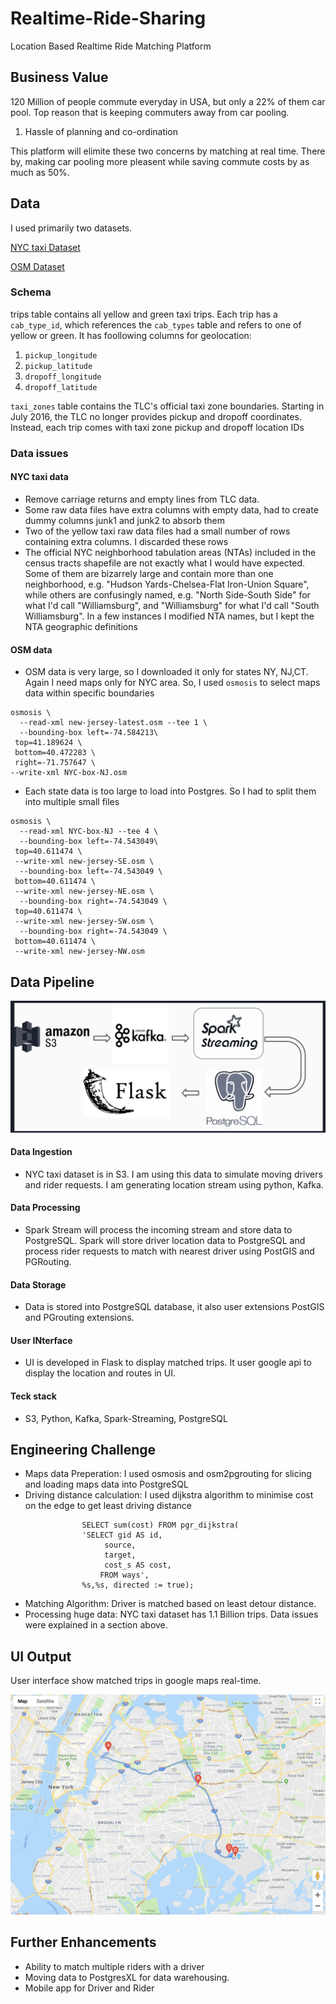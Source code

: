 # Realtime-Ride-Sharing
Location Based Realtime Ride Matching Platform

## Business Value

120 Million of people commute everyday in USA, but only a 22% of them car pool. 
Top reason that is keeping commuters away from car pooling.

1. Hassle of planning and co-ordination

This platform will elimite these two concerns by matching at real time. There by, making car pooling more pleasent while saving commute costs by as much as 50%. 

## Data

I used primarily two datasets.

[NYC taxi Dataset](https://registry.opendata.aws/nyc-tlc-trip-records-pds/)

[OSM Dataset](http://download.geofabrik.de/north-america.html)


### Schema

trips table contains all yellow and green taxi trips. Each trip has a `cab_type_id`, which references the `cab_types` table and refers to one of yellow or green. 
It has foollowing columns for geolocation:

1. `pickup_longitude`
2. `pickup_latitude`
3. `dropoff_longitude`
4. `dropoff_latitude`

`taxi_zones` table contains the TLC's official taxi zone boundaries. Starting in July 2016, the TLC no longer provides pickup and dropoff coordinates. Instead, each trip comes with taxi zone pickup and dropoff location IDs

### Data issues

#### NYC taxi data
* Remove carriage returns and empty lines from TLC data. 
* Some raw data files have extra columns with empty data, had to create dummy columns junk1 and junk2 to absorb them
* Two of the yellow taxi raw data files had a small number of rows containing extra columns. I discarded these rows
* The official NYC neighborhood tabulation areas (NTAs) included in the census tracts shapefile are not exactly what I would have expected. Some of them are bizarrely large and contain more than one neighborhood, e.g. "Hudson Yards-Chelsea-Flat Iron-Union Square", while others are confusingly named, e.g. "North Side-South Side" for what I'd call "Williamsburg", and "Williamsburg" for what I'd call "South Williamsburg". In a few instances I modified NTA names, but I kept the NTA geographic definitions

#### OSM data
* OSM data is very large, so I downloaded it only for states NY, NJ,CT. Again I need maps only for NYC area. So, I used `osmosis` to select maps data within specific boundaries

```
osmosis \
  --read-xml new-jersey-latest.osm --tee 1 \
  --bounding-box left=-74.584213\
 top=41.189624 \
 bottom=40.472283 \
 right=-71.757647 \
--write-xml NYC-box-NJ.osm
```
* Each state data is too large to load into Postgres. So I had to split them into multiple small files
```
osmosis \
  --read-xml NYC-box-NJ --tee 4 \
  --bounding-box left=-74.543049\
 top=40.611474 \
 --write-xml new-jersey-SE.osm \
  --bounding-box left=-74.543049 \
 bottom=40.611474 \
 --write-xml new-jersey-NE.osm \
  --bounding-box right=-74.543049 \
 top=40.611474 \
 --write-xml new-jersey-SW.osm \
  --bounding-box right=-74.543049 \
 bottom=40.611474 \
 --write-xml new-jersey-NW.osm
```
## Data Pipeline

![alt text](https://github.com/sivakreddy/Realtime-Ride-Sharing/blob/master/Screen%20Shot%202019-02-19%20at%208.37.33%20AM.png)

#### Data Ingestion

* NYC taxi dataset is in S3. I am using this data to simulate moving drivers and rider requests. I am generating location stream using python, Kafka. 

#### Data Processing

* Spark Stream will process the incoming stream and store data to PostgreSQL. Spark will store driver location data to PostgreSQL and process rider requests to match with nearest driver using PostGIS and PGRouting.

#### Data Storage

* Data is stored into PostgreSQL database, it also user extensions PostGIS and PGrouting extensions. 

#### User INterface

* UI is developed in Flask to display matched trips. It user google api to display the location and routes in UI.

#### Teck stack

* S3, Python, Kafka, Spark-Streaming, PostgreSQL


## Engineering Challenge

* Maps data Preperation: I used osmosis and osm2pgrouting for slicing and loading maps data into PostgreSQL
* Driving distance calculation: I used dijkstra algorithm to minimise cost on the edge to get least driving distance
```
                SELECT sum(cost) FROM pgr_dijkstra(
                'SELECT gid AS id,
                     source,
                     target,
                     cost_s AS cost,
                    FROM ways',
                %s,%s, directed := true);
```

* Matching Algorithm: Driver is matched based on least detour distance.
* Processing huge data: NYC taxi dataset has 1.1 Billion trips. Data issues were explained in a section above.


## UI Output

User interface show matched trips in google maps real-time.

![alt text](https://github.com/sivakreddy/Realtime-Ride-Sharing/blob/master/Screen%20Shot%202019-02-18%20at%207.44.09%20PM.png)

## Further Enhancements

* Ability to match multiple riders with a driver
* Moving data to PostgresXL for data warehousing.
* Mobile app for Driver and Rider
